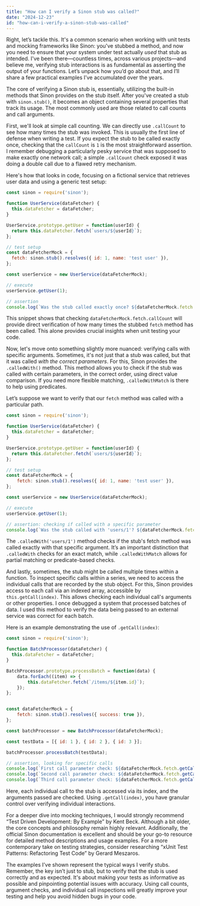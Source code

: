 ```yaml
---
title: "How can I verify a Sinon stub was called?"
date: "2024-12-23"
id: "how-can-i-verify-a-sinon-stub-was-called"
---
```


Right, let’s tackle this. It's a common scenario when working with unit tests and mocking frameworks like Sinon: you've stubbed a method, and now you need to ensure that your system under test actually *used* that stub as intended. I've been there—countless times, across various projects—and believe me, verifying stub interactions is as fundamental as asserting the output of your functions. Let’s unpack how you’d go about that, and I’ll share a few practical examples I’ve accumulated over the years.

The core of verifying a Sinon stub is, essentially, utilizing the built-in methods that Sinon provides on the stub itself. After you've created a stub with `sinon.stub()`, it becomes an object containing several properties that track its usage. The most commonly used are those related to call counts and call arguments.

First, we'll look at simple call counting. We can directly use `.callCount` to see how many times the stub was invoked. This is usually the first line of defense when writing a test. If you expect the stub to be called exactly once, checking that the `callCount` is `1` is the most straightforward assertion. I remember debugging a particularly pesky service that was supposed to make exactly one network call; a simple `.callCount` check exposed it was doing a double call due to a flawed retry mechanism.

Here's how that looks in code, focusing on a fictional service that retrieves user data and using a generic test setup:

```javascript
const sinon = require('sinon');

function UserService(dataFetcher) {
  this.dataFetcher = dataFetcher;
}

UserService.prototype.getUser = function(userId) {
  return this.dataFetcher.fetch(`users/${userId}`);
};

// test setup
const dataFetcherMock = {
  fetch: sinon.stub().resolves({ id: 1, name: 'test user' }),
};

const userService = new UserService(dataFetcherMock);

// execute
userService.getUser(1);

// assertion
console.log(`Was the stub called exactly once? ${dataFetcherMock.fetch.callCount === 1}`);
```

This snippet shows that checking `dataFetcherMock.fetch.callCount` will provide direct verification of how many times the stubbed `fetch` method has been called. This alone provides crucial insights when unit testing your code.

Now, let's move onto something slightly more nuanced: verifying calls with specific arguments. Sometimes, it's not just that a stub was called, but that it was called *with the correct parameters*. For this, Sinon provides the `.calledWith()` method. This method allows you to check if the stub was called with certain parameters, in the correct order, using direct value comparison. If you need more flexible matching, `.calledWithMatch` is there to help using predicates.

Let’s suppose we want to verify that our `fetch` method was called with a particular path.

```javascript
const sinon = require('sinon');

function UserService(dataFetcher) {
  this.dataFetcher = dataFetcher;
}

UserService.prototype.getUser = function(userId) {
  return this.dataFetcher.fetch(`users/${userId}`);
};

// test setup
const dataFetcherMock = {
    fetch: sinon.stub().resolves({ id: 1, name: 'test user' }),
};

const userService = new UserService(dataFetcherMock);

// execute
userService.getUser(1);

// assertion: checking if called with a specific parameter
console.log(`Was the stub called with 'users/1'? ${dataFetcherMock.fetch.calledWith('users/1')}`);
```

The `.calledWith('users/1')` method checks if the stub's fetch method was called exactly with that specific argument. It’s an important distinction that `.calledWith` checks for an exact match, while `.calledWithMatch` allows for partial matching or predicate-based checks.

And lastly, sometimes, the stub might be called multiple times within a function. To inspect specific calls within a series, we need to access the individual calls that are recorded by the stub object. For this, Sinon provides access to each call via an indexed array, accessible by `this.getCall(index)`. This allows checking each individual call's arguments or other properties. I once debugged a system that processed batches of data. I used this method to verify the data being passed to an external service was correct for each batch.

Here is an example demonstrating the use of `.getCall(index)`:

```javascript
const sinon = require('sinon');

function BatchProcessor(dataFetcher) {
  this.dataFetcher = dataFetcher;
}

BatchProcessor.prototype.processBatch = function(data) {
    data.forEach((item) => {
        this.dataFetcher.fetch(`/items/${item.id}`);
    });
};


const dataFetcherMock = {
    fetch: sinon.stub().resolves({ success: true }),
};

const batchProcessor = new BatchProcessor(dataFetcherMock);

const testData = [{ id: 1 }, { id: 2 }, { id: 3 }];

batchProcessor.processBatch(testData);

// assertion, looking for specific calls
console.log(`First call parameter check: ${dataFetcherMock.fetch.getCall(0).args[0] === '/items/1'}`);
console.log(`Second call parameter check: ${dataFetcherMock.fetch.getCall(1).args[0] === '/items/2'}`);
console.log(`Third call parameter check: ${dataFetcherMock.fetch.getCall(2).args[0] === '/items/3'}`);
```

Here, each individual call to the stub is accessed via its index, and the arguments passed are checked. Using `.getCall(index)`, you have granular control over verifying individual interactions.

For a deeper dive into mocking techniques, I would strongly recommend “Test Driven Development: By Example” by Kent Beck. Although a bit older, the core concepts and philosophy remain highly relevant. Additionally, the official Sinon documentation is excellent and should be your go-to resource for detailed method descriptions and usage examples. For a more contemporary take on testing strategies, consider researching “xUnit Test Patterns: Refactoring Test Code” by Gerard Meszaros.

The examples I’ve shown represent the typical ways I verify stubs. Remember, the key isn’t just to stub, but to verify that the stub is used correctly and as expected. It's about making your tests as informative as possible and pinpointing potential issues with accuracy. Using call counts, argument checks, and individual call inspections will greatly improve your testing and help you avoid hidden bugs in your code.
